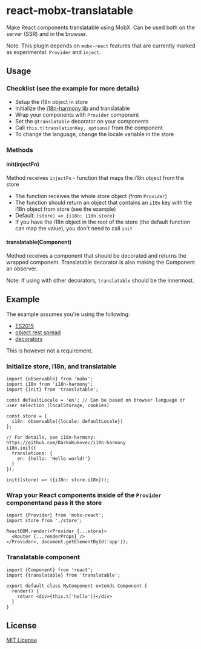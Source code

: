 # react-mobx-translatable

Make React components translatable using MobX. Can be used both on the server (SSR) and in the browser.

Note: This plugin depends on ``mobx-react`` features that are currently marked as experimental: ``Provider`` and ``inject``.

## Usage

### Checklist (see the example for more details)

* Setup the i18n object in store
* Initialize the [i18n-harmony lib](https://github.com/DarkoKukovec/i18n-harmony) and translatable
* Wrap your components with ``Provider`` component
* Set the ``@translatable`` decorator on your components
* Call ``this.t(translationKey, options)`` from the component
* To change the language, change the locale variable in the store

### Methods

#### init(injectFn)

Method receives ``injectFn`` - function that maps the i18n object from the store
* The function receives the whole store object (from ``Provider``)
* The function should return an object that contains an ``i18n`` key with the i18n object from store (see the example)
* Default: ``(store) => {i18n: i18n.store}``
* If you have the i18n object in the root of the store (the default function can map the value), you don't need to call ``init``

#### translatable(Component)

Method receives a component that should be decorated and returns the wrapped component. Translatable decorator is also making the Component an observer.

Note: If using with other decorators, ``translatable`` should be the innermost.

## Example

The example assumes you're using the following:
* [ES2015](https://babeljs.io/docs/plugins/preset-es2015/)
* [object rest spread](http://babeljs.io/docs/plugins/transform-object-rest-spread/)
* [decorators](https://github.com/loganfsmyth/babel-plugin-transform-decorators-legacy)

This is however not a requirement.

### Initialize store, i18n, and translatable

    import {observable} from 'mobx';
    import i18n from 'i18n-harmony';
    import {init} from 'translatable';

    const defaultLocale = 'en'; // Can be based on browser language or user selection (localStorage, cookies)

    const store = {
      i18n: observable({locale: defaultLocale})
    };

    // For details, see i18n-harmony: https://github.com/DarkoKukovec/i18n-harmony
    i18n.init({
      translations: {
        en: {hello: 'Hello world!'}
      }
    });

    init((store) => ({i18n: store.i18n}));

### Wrap your React components inside of the ``Provider`` componentand pass it the store

    import {Provider} from 'mobx-react';
    import store from './store';

    ReactDOM.render(<Provider {...store}>
      <Router {...renderProps} />
    </Provider>, document.getElementById('app'));

### Translatable component

    import {Component} from 'react';
    import {translatable} from 'translatable';

    export default class MyComponent extends Component {
      render() {
        return <div>{this.t('hello')}</div>
      }
    }

## License
[MIT License](LICENSE)
